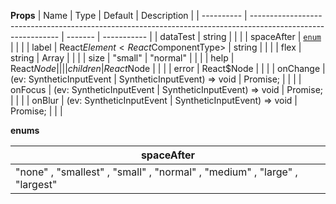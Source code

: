**Props**
| Name | Type | Default | Description |
| ---------- | ------------------------------------------------------------------------------------------------------------ | ------- | ----------- |
| dataTest | string | | |
| spaceAfter | [`enum`](#enum) | | |
| label | React$Element<React$ComponentType<any>> | string | | |
| flex | string | Array<string> | | |
| size | "small" | "normal" | | |
| help | React$Node                                                                                                   |         |             |
| children   | React$Node | | |
| error | React\$Node | | |
| onChange | (ev: SyntheticInputEvent<HTMLInputElement> | SyntheticInputEvent<HTMLSelectElement>) => void | Promise<any>; | | |
| onFocus | (ev: SyntheticInputEvent<HTMLInputElement> | SyntheticInputEvent<HTMLSelectElement>) => void | Promise<any>; | | |
| onBlur | (ev: SyntheticInputEvent<HTMLInputElement> | SyntheticInputEvent<HTMLSelectElement>) => void | Promise<any>; | | |

**enums**

| **spaceAfter**                                                            |
| ------------------------------------------------------------------------- |
| "none" , "smallest" , "small" , "normal" , "medium" , "large" , "largest" |
